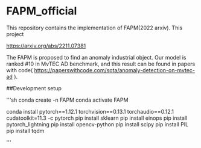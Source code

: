 # FAPM_official
This repository contains the implementation of FAPM(2022 arxiv).
This project 

https://arxiv.org/abs/2211.07381

The FAPM is proposed to find an anomaly industrial object. Our model is ranked #10 in MvTEC AD benchmark, and this result can be found in papers with code( https://paperswithcode.com/sota/anomaly-detection-on-mvtec-ad ). 

##Development setup

'''sh
conda create -n FAPM
conda activate FAPM

conda install pytorch==1.12.1 torchvision==0.13.1 torchaudio==0.12.1 cudatoolkit=11.3 -c pytorch
pip install sklearn
pip install einops
pip install pytorch_lightning
pip install opencv-python
pip install scipy
pip install PIL
pip install tqdm

'''
